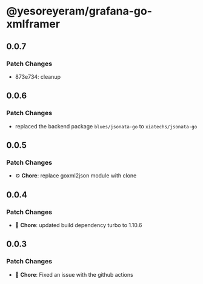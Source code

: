 # @yesoreyeram/grafana-go-xmlframer

## 0.0.7

### Patch Changes

- 873e734: cleanup

## 0.0.6

### Patch Changes

- replaced the backend package `blues/jsonata-go` to `xiatechs/jsonata-go`

## 0.0.5

### Patch Changes

- ⚙️ **Chore**: replace goxml2json module with clone

## 0.0.4

### Patch Changes

- 🐛 **Chore**: updated build dependency turbo to 1.10.6

## 0.0.3

### Patch Changes

- 🐛 **Chore**: Fixed an issue with the github actions
